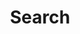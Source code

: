 ---
title: 'Search' # in any language you want
layout: 'search' # necessary for search
description: "Search the blog for articles, tutorials, and resources on this blog."
summary: 'search'
draft: false
---
